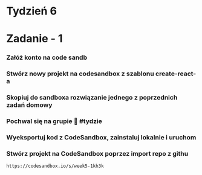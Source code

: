 # Tydzień 6

# Zadanie - 1
### Załóż konto na code sandb   
### Stwórz nowy projekt na codesandbox z szablonu create-react-a    
### Skopiuj do sandboxa rozwiązanie jednego z poprzednich zadań domowy  
### Pochwal się na grupie 🙂 #tydzie    
### Wyeksportuj kod z CodeSandbox, zainstaluj lokalnie i uruchom  
### Stwórz projekt na CodeSandbox poprzez import repo z githu   

`https://codesandbox.io/s/week5-1kh3k`

